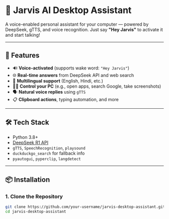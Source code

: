 # 🧠 Jarvis AI Desktop Assistant

A voice-enabled personal assistant for your computer — powered by DeepSeek, gTTS, and voice recognition. Just say **"Hey Jarvis"** to activate it and start talking!

---

## 🎯 Features

- 🔊 **Voice-activated** (supports wake word: `"Hey Jarvis"`)
- 🌐 **Real-time answers** from DeepSeek API and web search
- 💬 **Multilingual support** (English, Hindi, etc.)
- 🧑‍💻 **Control your PC** (e.g., open apps, search Google, take screenshots)
- 🗣️ **Natural voice replies** using `gTTS`
- 📋 **Clipboard actions**, typing automation, and more

---

## 🛠️ Tech Stack

- Python 3.8+
- [DeepSeek R1 API](https://deepseek.com/)
- `gTTS`, `SpeechRecognition`, `playsound`
- `duckduckgo_search` for fallback info
- `pyautogui`, `pyperclip`, `langdetect`

---

## 📦 Installation

### 1. Clone the Repository

```bash
git clone https://github.com/your-username/jarvis-desktop-assistant.git
cd jarvis-desktop-assistant
